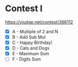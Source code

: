 # Contest I

https://vjudge.net/contest/366112

- [x] A - Multiple of 2 and N 
- [x] B - Add Sub Mul 
- [x] C - Happy Birthday! 
- [x] D - Cats and Dogs 
- [x] E - Maximum Sum 
- [ ] F - Digits Sum 